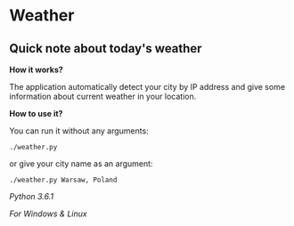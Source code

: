 # Weather
## Quick note about today's weather
**How it works?**

The application automatically detect your city by IP address and give some information about current weather in your location.

**How to use it?**

You can run it without any arguments:

`./weather.py`

or give your city name as an argument:

`./weather.py Warsaw, Poland`

*Python 3.6.1*

*For Windows & Linux*
